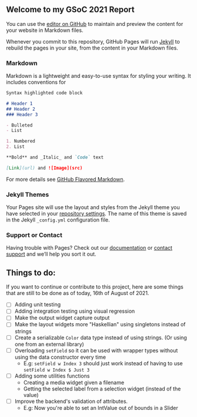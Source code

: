 ## Welcome to my GSoC 2021 Report

You can use the [editor on GitHub](https://github.com/daviddavo/gsoc21/edit/gh-pages/index.md) to maintain and preview the content for your website in Markdown files.

Whenever you commit to this repository, GitHub Pages will run [Jekyll](https://jekyllrb.com/) to rebuild the pages in your site, from the content in your Markdown files.

### Markdown

Markdown is a lightweight and easy-to-use syntax for styling your writing. It includes conventions for

```markdown
Syntax highlighted code block

# Header 1
## Header 2
### Header 3

- Bulleted
- List

1. Numbered
2. List

**Bold** and _Italic_ and `Code` text

[Link](url) and ![Image](src)
```

For more details see [GitHub Flavored Markdown](https://guides.github.com/features/mastering-markdown/).

### Jekyll Themes

Your Pages site will use the layout and styles from the Jekyll theme you have selected in your [repository settings](https://github.com/daviddavo/gsoc21/settings/pages). The name of this theme is saved in the Jekyll `_config.yml` configuration file.

### Support or Contact

Having trouble with Pages? Check out our [documentation](https://docs.github.com/categories/github-pages-basics/) or [contact support](https://support.github.com/contact) and we’ll help you sort it out.

## Things to do:

If you want to continue or contribute to this project, here are some things that
are still to be done as of today, 16th of August of 2021.

- [ ] Adding unit testing
- [ ] Adding integration testing using visual regression
- [ ] Make the output widget capture output
- [ ] Make the layout widgets more "Haskellian" using singletons instead of strings
- [ ] Create a serializable `Color` data type instead of using strings. (Or using one from an external library)
- [ ] Overloading `setField` so it can be used with wrapper types without using the data constructor every time
  - E.g: `setField w Index 3` should just work instead of having to use `setField w Index $ Just 3`
- [ ] Adding some utilities functions
  - Creating a media widget given a filename
  - Getting the selected label from a selection widget (instead of the value)
- [ ] Improve the backend's validation of attributes.
  - E.g: Now you're able to set an IntValue out of bounds in a Slider
